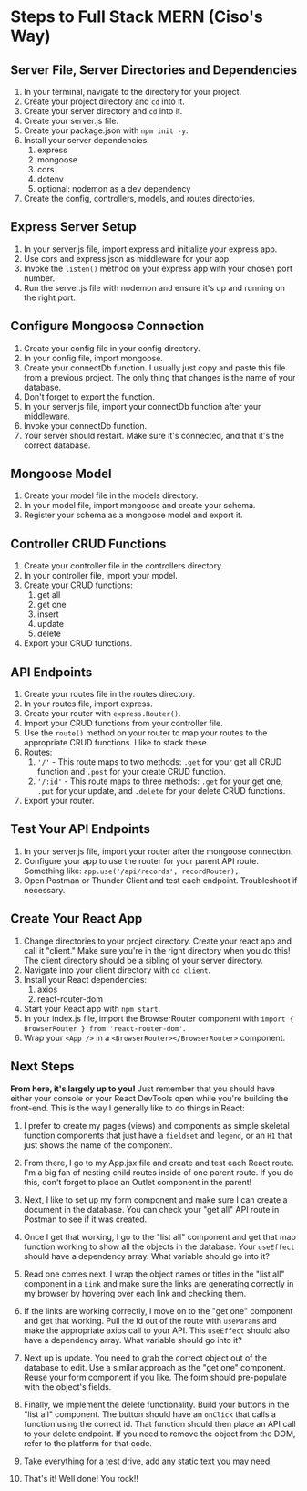 # Steps to Full Stack MERN (Ciso's Way)

## Server File, Server Directories and Dependencies
1. In your terminal, navigate to the directory for your project.
2. Create your project directory and `cd` into it.
3. Create your server directory and `cd` into it.
4. Create your server.js file.
5. Create your package.json with `npm init -y`.
6. Install your server dependencies.
   1. express
   2. mongoose
   3. cors
   4. dotenv
   5. optional: nodemon as a dev dependency
7. Create the config, controllers, models, and routes directories.

## Express Server Setup
1. In your server.js file, import express and initialize your express app.
2. Use cors and express.json as middleware for your app.
3. Invoke the `listen()` method on your express app with your chosen port number.
4. Run the server.js file with nodemon and ensure it's up and running on the right port.

## Configure Mongoose Connection
1. Create your config file in your config directory.
2. In your config file, import mongoose.
3. Create your connectDb function. I usually just copy and paste this file from a previous project. The only thing that changes is the name of your database.
4. Don't forget to export the function.
5. In your server.js file, import your connectDb function after your middleware.
6. Invoke your connectDb function.
7. Your server should restart. Make sure it's connected, and that it's the correct database.

## Mongoose Model
1. Create your model file in the models directory.
2. In your model file, import mongoose and create your schema.
3. Register your schema as a mongoose model and export it.

## Controller CRUD Functions
1. Create your controller file in the controllers directory.
2. In your controller file, import your model.
3. Create your CRUD functions:
   1. get all
   2. get one
   3. insert
   4. update
   5. delete
4. Export your CRUD functions.

## API Endpoints
1. Create your routes file in the routes directory.
2. In your routes file, import express.
3. Create your router with `express.Router()`.
4. Import your CRUD functions from your controller file.
5. Use the `route()` method on your router to map your routes to the appropriate CRUD functions. I like to stack these.
6. Routes:
   1. `'/'` - This route maps to two methods: `.get` for your get all CRUD function and `.post` for your create CRUD function.
   2. `'/:id'` - This route maps to three methods: `.get` for your get one, `.put` for your update, and `.delete` for your delete CRUD functions.
7. Export your router.

## Test Your API Endpoints
1. In your server.js file, import your router after the mongoose connection.
2. Configure your app to use the router for your parent API route. Something like: `app.use('/api/records', recordRouter);`
3. Open Postman or Thunder Client and test each endpoint. Troubleshoot if necessary.

## Create Your React App
1. Change directories to your project directory. Create your react app and call it "client." Make sure you're in the right directory when you do this! The client directory should be a sibling of your server directory.
2. Navigate into your client directory with `cd client`.
3. Install your React dependencies:
   1. axios
   2. react-router-dom
4. Start your React app with `npm start`.
5. In your index.js file, import the BrowserRouter component with `import { BrowserRouter } from 'react-router-dom'`.
6. Wrap your `<App />` in a `<BrowserRouter></BrowserRouter>` component.

## Next Steps

**From here, it's largely up to you!** Just remember that you should have either your console or your React DevTools open while you're building the front-end. This is the way I generally like to do things in React:

1. I prefer to create my pages (views) and components as simple skeletal function components that just have a `fieldset` and `legend`, or an `H1` that just shows the name of the component.

2. From there, I go to my App.jsx file and create and test each React route. I'm a big fan of nesting child routes inside of one parent route. If you do this, don't forget to place an Outlet component in the parent!

3. Next, I like to set up my form component and make sure I can create a document in the database. You can check your "get all" API route in Postman to see if it was created.

4. Once I get that working, I go to the "list all" component and get that map function working to show all the objects in the database. Your `useEffect` should have a dependency array. What variable should go into it?

5. Read one comes next. I wrap the object names or titles in the "list all" component in a `Link` and make sure the links are generating correctly in my browser by hovering over each link and checking them.

6. If the links are working correctly, I move on to the "get one" component and get that working. Pull the id out of the route with `useParams` and make the appropriate axios call to your API. This `useEffect` should also have a dependency array. What variable should go into it?

7. Next up is update. You need to grab the correct object out of the database to edit. Use a similar approach as the "get one" component. Reuse your form component if you like. The form should pre-populate with the object's fields.

8. Finally, we implement the delete functionality. Build your buttons in the "list all" component. The button should have an `onClick` that calls a function using the correct id. That function should then place an API call to your delete endpoint. If you need to remove the object from the DOM, refer to the platform for that code.

9. Take everything for a test drive, add any static text you may need.

10. That's it! Well done! You rock!!
